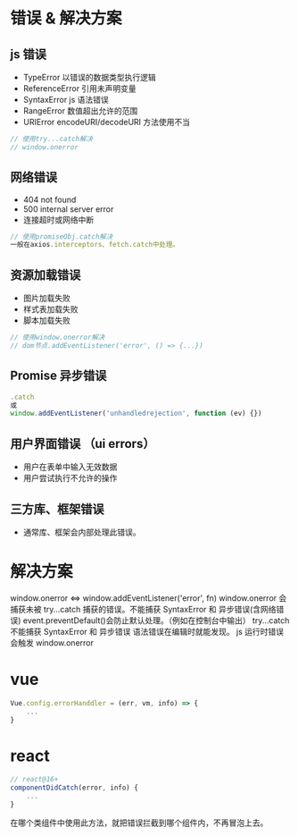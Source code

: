 # 错误 & 解决方案

## js 错误

- TypeError 以错误的数据类型执行逻辑
- ReferenceError 引用未声明变量
- SyntaxError js 语法错误
- RangeError 数值超出允许的范围
- URIError encodeURI/decodeURI 方法使用不当

```js
// 使用try...catch解决
// window.onerror
```

## 网络错误

- 404 not found
- 500 internal server error
- 连接超时或网络中断

```js
// 使用promiseObj.catch解决
一般在axios.interceptors、fetch.catch中处理。
```

## 资源加载错误

- 图片加载失败
- 样式表加载失败
- 脚本加载失败

```js
// 使用window.onerror解决
// dom节点.addEventListener('error', () => {...})
```

## Promise 异步错误

```js
.catch
或
window.addEventListener('unhandledrejection', function (ev) {})
```

## 用户界面错误 （ui errors）

- 用户在表单中输入无效数据
- 用户尝试执行不允许的操作

## 三方库、框架错误

- 通常库、框架会内部处理此错误。

# 解决方案

window.onerror <=> window.addEventListener('error', fn)
window.onerror 会捕获未被 try...catch 捕获的错误。不能捕获 SyntaxError 和 异步错误(含网络错误)
event.preventDefault()会防止默认处理。（例如在控制台中输出）
try...catch 不能捕获 SyntaxError 和 异步错误
语法错误在编辑时就能发现。
js 运行时错误会触发 window.onerror

# vue

```js
Vue.config.errorHanddler = (err, vm, info) => {
    ...
}
```

# react

```js
// react@16+
componentDidCatch(error, info) {
    ...
}
```

在哪个类组件中使用此方法，就把错误拦截到哪个组件内，不再冒泡上去。
